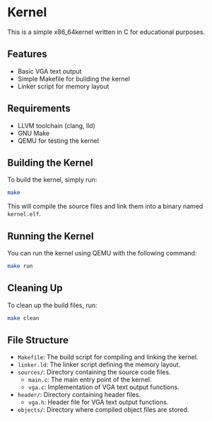 # Kernel

This is a simple x86_64kernel written in C for educational purposes.

## Features

- Basic VGA text output
- Simple Makefile for building the kernel
- Linker script for memory layout

## Requirements

- LLVM toolchain (clang, lld)
- GNU Make
- QEMU for testing the kernel

## Building the Kernel

To build the kernel, simply run:

```bash
make
```

This will compile the source files and link them into a binary named `kernel.elf`.

## Running the Kernel

You can run the kernel using QEMU with the following command:

```bash
make run
```

## Cleaning Up

To clean up the build files, run:

```bash
make clean
```

## File Structure

- `Makefile`: The build script for compiling and linking the kernel.
- `linker.ld`: The linker script defining the memory layout.
- `sources/`: Directory containing the source code files.
    - `main.c`: The main entry point of the kernel.
    - `vga.c`: Implementation of VGA text output functions.
- `header/`: Directory containing header files.
    - `vga.h`: Header file for VGA text output functions.
- `objects/`: Directory where compiled object files are stored.
